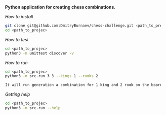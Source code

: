 **Python application for creating chess combinations.** 

_How to install_
```bash
git clone git@github.com:DmitryBurnaev/chess-challenge.git <path_to_projec>
cd <path_to_projec>
```

_How to test_
```bash
cd <path_to_projec>
python3 -m unittest discover -v
```

_How to run_
```bash
cd <path_to_projec>
python3 -m src.run 3 3 --kings 1 --rooks 2

It will run generation a combination for 1 king and 2 rook on the board with dimension 3 x 3

```

_Getting help_
```bash
cd <path_to_projec>
python3 -m src.run --help

```
